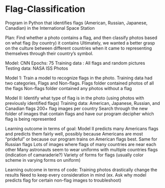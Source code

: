# Flag-Classification
Program in Python that identifies flags (American, Russian, Japanese, Canadian) in the International Space Station

Plan: Find whether a photo contains a flag, and then classify photos based on what flag (by country) it contains
Ultimately, we wanted a better grasp on the culture between different countries when it came to representing themselves through their country’s symbol.

Model:
CNN
Epochs: 75
Training data : All flags and random pictures
Testing data: NASA ISS Photos

Model 1: Train a model to recognize flags in the photo.
Training data had two categories, Flags and Non-flags.
Flags folder contained photos of all the flags
Non-flags folder contained any photos without a flag

Model II: Identify what type of flag is in the photo (using photos with previously  identified  flags)
Training data: American, Japanese, Russian, and Canadian flags
200+ flag images per country
Search through the new folder of images that contain flags and have our program decipher which flag is being represented

Learning outcome in terms of goal:
Model II predicts many Americans flags and predicts them fairly well, possibly because Americans are most “prideful” or because our program trains on American flags best. Same for Russian flags
Lots of images where flags of many countries are near each other
Many astronauts seem to wear uniforms with multiple countries flags (indication of camaraderie?)
Variety of forms for flags (usually color scheme in varying forms on uniform)

Learning outcome in terms of code:
Training photos drastically change the results
Need to keep every consideration in mind (ex. Ask why model predicts flag for certain non-flag images to troubleshoot)
